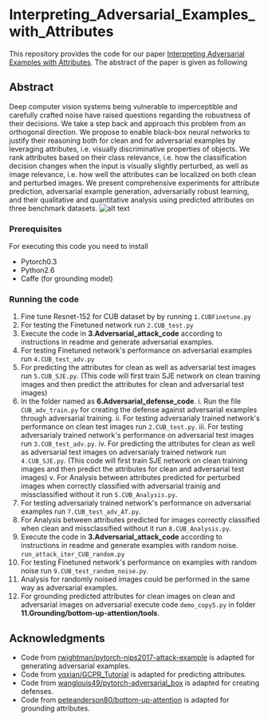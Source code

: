 # Interpreting_Adversarial_Examples_with_Attributes
This repository provides the code for our paper [Interpreting Adversarial Examples with Attributes](https://arxiv.org/pdf/1904.08279.pdf). The abstract of the paper is given as following 
## Abstract
Deep computer vision systems being vulnerable to imperceptible and carefully crafted noise have raised questions regarding the robustness of their decisions. We take a step back and approach this problem from an orthogonal direction. We propose to enable black-box neural networks to justify their reasoning both for clean and for adversarial examples by leveraging attributes, i.e. visually discriminative properties of objects. We rank attributes based on their class relevance, i.e. how the classification decision changes
when the input is visually slightly perturbed, as well as image relevance, i.e. how well the attributes can be localized on both clean and perturbed images. We present comprehensive experiments for attribute prediction, adversarial example generation, adversarially robust learning, and their qualitative and quantitative analysis using predicted attributes on three benchmark datasets.
![alt text](https://github.com/sadafgulshad1/Interpreting_-Adversarial_Examples_with_Attributes/blob/master/Model_Figure.png "Our interpretable attribute prediction-grounding model")
### Prerequisites
For executing this code you need to install 
* Pytorch0.3
* Python2.6
* Caffe (for grounding model)
### Running the code 
1. Fine tune Resnet-152 for CUB dataset by by running 
```1.CUBFinetune.py```
2. For testing the Finetuned network run ```2.CUB_test.py```
3. Execute the code in **3.Adversarial_attack_code** according to instructions in readme and generate adversarial examples.
4. For testing Finetuned network's performance on adversarial examples run ```4.CUB_test_adv.py```
5. For predicting the attributes for clean as well as adversarial test images run ```5.CUB_SJE.py```. (This code will first train SJE network on clean training images and then predict the attributes for clean and adversarial test images)
6. In the folder named as **6.Adversarial_defense_code**.
  i. Run the file ```CUB_adv_train.py``` for creating the defense against adversarial examples through adversarial training. 
  ii. For testing adversarialy trained network's performance on clean test images run ```2.CUB_test.py```.
  iii. For testing adversarialy trained network's performance on adversarial test images run ```3.CUB_test_adv.py```.
  iv. For predicting the attributes for clean as well as adversarial test images on adversarialy trained network run ```4.CUB_SJE.py```. (This code will first train SJE network on clean training images and then predict the attributes for clean and adversarial test images)
  v. For Analysis between attributes predicted for perturbed images when correctly classified with adversarial trainig and missclassified without it run ```5.CUB_Analysis.py```.
7. For testing adversarialy trained network's performance on adversarial examples run ```7.CUB_test_adv_AT.py```.
8. For Analysis between attributes predicted for images correctly classified when clean and missclassified without it run ```8.CUB_Analysis.py```.
9. Execute the code in **3.Adversarial_attack_code** according to instructions in readme and generate examples with random noise. ```run_attack_iter_CUB_random.py```
10. For testing Finetuned network's performance on examples with random noise run ```9.CUB_test_random_noise.py```.
11. Analysis for randomly noised images could be performed in the same way as adversarial examples.
12. For grounding predicted attributes for clean images on clean and adversarial images on adversarial execute code ```demo_copy5.py``` in folder **11.Grounding/bottom-up-attention/tools**. 
## Acknowledgments

* Code from [rwightman/pytorch-nips2017-attack-example](https://github.com/rwightman/pytorch-nips2017-attack-example) is adapted for generating adversarial examples.
* Code from [yqxian/GCPR_Tutorial](https://github.com/sadafgulshad1/GCPR_Tutorial/tree/master/demo/sje) is adapted for predicting attributes.
* Code from [wanglouis49/pytorch-adversarial_box](https://github.com/wanglouis49/pytorch-adversarial_box) is adapted for creating defenses.
* Code from [peteanderson80/bottom-up-attention](https://github.com/peteanderson80/bottom-up-attention) is adapted for grounding attributes.
